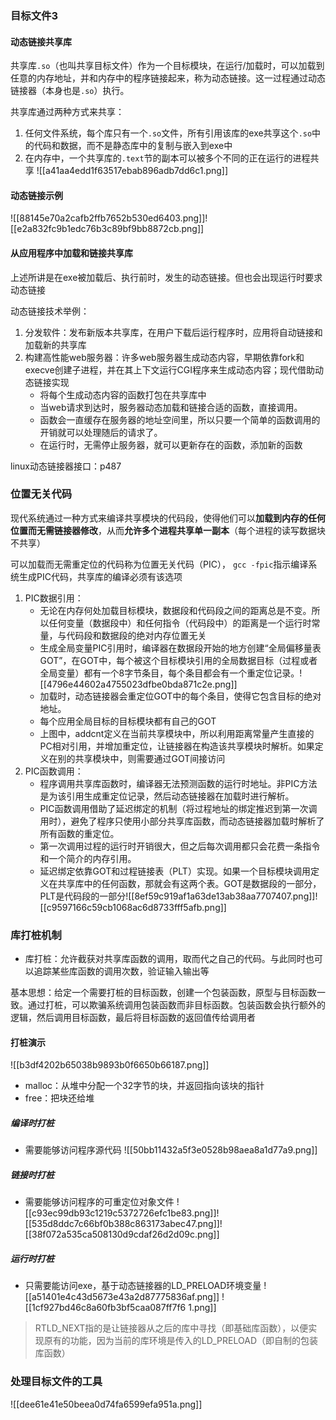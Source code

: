 ### 目标文件3
#### 动态链接共享库
共享库`.so`（也叫共享目标文件）作为一个目标模块，在运行/加载时，可以加载到任意的内存地址，并和内存中的程序链接起来，称为动态链接。这一过程通过动态链接器（本身也是`.so`）执行。

共享库通过两种方式来共享：
1. 任何文件系统，每个库只有一个`.so`文件，所有引用该库的exe共享这个`.so`中的代码和数据，而不是静态库中的复制与嵌入到exe中
2. 在内存中，一个共享库的`.text`节的副本可以被多个不同的正在运行的进程共享
![[a41aa4edd1f63517ebab896adb7dd6c1.png]]
#### 动态链接示例
![[88145e70a2cafb2ffb7652b530ed6403.png]]![[e2a832fc9b1edc76b3c89bf9bb8872cb.png]]

#### 从应用程序中加载和链接共享库
上述所讲是在exe被加载后、执行前时，发生的动态链接。但也会出现运行时要求动态链接

动态链接技术举例：
1. 分发软件：发布新版本共享库，在用户下载后运行程序时，应用将自动链接和加载新的共享库
2. 构建高性能web服务器：许多web服务器生成动态内容，早期依靠fork和execve创建子进程，并在其上下文运行CGI程序来生成动态内容；现代借助动态链接实现
	- 将每个生成动态内容的函数打包在共享库中
	- 当web请求到达时，服务器动态加载和链接合适的函数，直接调用。
	- 函数会一直缓存在服务器的地址空间里，所以只要一个简单的函数调用的开销就可以处理随后的请求了。
	- 在运行时，无需停止服务器，就可以更新存在的函数，添加新的函数

linux动态链接器接口：p487

### 位置无关代码
现代系统通过一种方式来编译共享模块的代码段，使得他们可以**加载到内存的任何位置而无需链接器修改**，从而**允许多个进程共享单一副本**（每个进程的读写数据块不共享）

可以加载而无需重定位的代码称为位置无关代码（PIC），
`gcc -fpic`指示编译系统生成PIC代码，共享库的编译必须有该选项

1. PIC数据引用：
	- 无论在内存何处加载目标模块，数据段和代码段之间的距离总是不变。所以任何变量（数据段中）和任何指令（代码段中）的距离是一个运行时常量，与代码段和数据段的绝对内存位置无关
	- 生成全局变量PIC引用时，编译器在数据段开始的地方创建“全局偏移量表GOT”，在GOT中，每个被这个目标模块引用的全局数据目标（过程或者全局变量）都有一个8字节条目，每个条目都会有一个重定位记录。![[4796e44602a4755023dfbe0bda871c2e.png]]
	- 加载时，动态链接器会重定位GOT中的每个条目，使得它包含目标的绝对地址。
	- 每个应用全局目标的目标模块都有自己的GOT
	- 上图中，addcnt定义在当前共享模块中，所以利用距离常量产生直接的PC相对引用，并增加重定位，让链接器在构造该共享模块时解析。如果定义在别的共享模块中，则需要通过GOT间接访问
2. PIC函数调用：
	- 程序调用共享库函数时，编译器无法预测函数的运行时地址。非PIC方法是为该引用生成重定位记录，然后动态链接器在加载时进行解析。
	- PIC函数调用借助了延迟绑定的机制（将过程地址的绑定推迟到第一次调用时），避免了程序只使用小部分共享库函数，而动态链接器加载时解析了所有函数的重定位。
	- 第一次调用过程的运行时开销很大，但之后每次调用都只会花费一条指令和一个简介的内存引用。
	- 延迟绑定依靠GOT和过程链接表（PLT）实现。如果一个目标模块调用定义在共享库中的任何函数，那就会有这两个表。GOT是数据段的一部分，PLT是代码段的一部分![[8ef59c919af1a63de13ab38aa7707407.png]]![[c9597166c59cb1068ac6d8733fff5afb.png]]

### 库打桩机制
- 库打桩：允许截获对共享库函数的调用，取而代之自己的代码。与此同时也可以追踪某些库函数的调用次数，验证输入输出等

基本思想：给定一个需要打桩的目标函数，创建一个包装函数，原型与目标函数一致。通过打桩，可以欺骗系统调用包装函数而非目标函数。包装函数会执行额外的逻辑，然后调用目标函数，最后将目标函数的返回值传给调用者

#### 打桩演示
![[b3df4202b65038b9893b0f6650b66187.png]]
- malloc：从堆中分配一个32字节的块，并返回指向该块的指针
- free：把块还给堆

##### 编译时打桩
- 需要能够访问程序源代码
![[50bb11432a5f3e0528b98aea8a1d77a9.png]]

##### 链接时打桩
- 需要能够访问程序的可重定位对象文件
![[c93ec99db93c1219c5372726efc1be83.png]]![[535d8ddc7c66bf0b388c863173abec47.png]]![[38f072a535ca508130d9cdaf26d2d09c.png]]

##### 运行时打桩
- 只需要能访问exe，基于动态链接器的LD_PRELOAD环境变量
![[a51401e4c43d5673e43a2d87775836af.png]]
![[1cf927bd46c8a60fb3bf5caa087ff7f6 1.png]]
> RTLD_NEXT指的是让链接器从之后的库中寻找（即基础库函数），以便实现原有的功能，因为当前的库环境是传入的LD_PRELOAD（即自制的包装库函数）
### 处理目标文件的工具
![[dee61e41e50beea0d74fa6599efa951a.png]]
